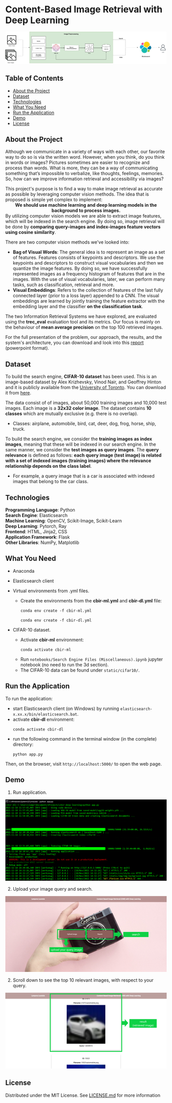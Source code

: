 # Content-Based Image Retrieval with Deep Learning

<p align="center">
  <img src="/report/img/complete-system-architecture.jpg" alt="Image Retrieval System Architecture"/>
</p>

## Table of Contents
* [About the Project](#about-the-project)
* [Dataset](#dataset)
* [Technologies](#technologies)
* [What You Need](#what-you-need)
* [Run the Application](#run-the-application)
* [Demo](#demo)
* [License](#license)

## About the Project
Although we communicate in a variety of ways with each other, our favorite way to do so is via the written word. However, when you think, do you think in words or images? Pictures sometimes are easier to recognize and process than words. What  is more, they can be a way  of communicating something that’s impossible to verbalize, like thoughts, feelings, memories. So, how can we improve information retrieval and accessibility via images?
 
<p>
  <div>
    This project's purpose is to find a way to make image retrieval as accurate as possible by leveraging computer vision methods. The idea that is proposed is simple yet
    complex to implement:
  </div>
  <div align="center">
    <b>We should use machine learning and deep learning models in the background to process images.</b>
  </div>
  <div>
    By utilizing computer vision models we are able to extract image features, which will be indexed in the search engine. By doing so, image retrieval will be done by
    <b>comparing query-images and index-images feature vectors using cosine similarity</b>.
  </div>
</p>

There are two computer vision methods we've looked into:
* **Bag of Visual Words**: The general idea is to represent an image as a set of features. Features consists of keypoints and descriptors. We use the keypoints and descriptors to construct visual vocabularies and then we quantize the image features. By doing so, we have successfully represented images as a frequency histogram of features that are in the images. With the use of visual vocabularies, later, we can perform many tasks, such as classification, retrieval and more.
* **Visual Embeddings**: Refers to the collection of features of the last fully connected layer (prior to a loss layer) appended to a CNN. The visual embeddings are learned by jointly training the feature extractor with the embedding layer and the classifier **on the classification task**. 

The two Information Retrieval Systems we have explored, are evaluated using the **trec_eval** evaluation tool and its metrics. Our focus is mainly on the behaviour of **mean average precision** on the top 100 retrieved images.

For the full presentation of the problem, our approach, the results, and the system's architecture, you can download and look into this [report](report/report.pptx) (powerpoint format).

## Dataset
To build the search engine, **CIFAR-10 dataset** has been used. This is an image-based dataset by Alex Krizhevsky, Vinod Nair, and Geoffrey Hinton and it is publicly available from the [University of Toronto](https://web.cs.toronto.edu/). You can download it from [here](https://www.cs.toronto.edu/~kriz/cifar.html).

The data consist of of images, about 50,000 training images and 10,000 test images. Each image is a **32x32 color image**. The dataset contains **10 classes** which are mutually exclusive (e.g. there is no overlap).
* Classes: airplane, automobile, bird, cat, deer, dog, frog, horse, ship, truck.

To build the search engine, we consider the **training images as index images**, meaning that these will be indexed in our search engine. In the same manner, we consider the **test images as query images**. The **query relevance** is defined as follows: **each query image (test image) is related with a set of indexed images (training images) where the relevance relationship depends on the class label**. 
* For example, a query image that is a car is associated with indexed images that belong to the car class.

## Technologies
**Programming Language**: Python <br>
**Search Engine**: Elasticsearch <br>
**Machine Learning**: OpenCV, Scikit-Image, Scikit-Learn <br>
**Deep Learning**: Pytorch, Ray <br>
**Frontend**: HTML, Jinja2, CSS <br>
**Application Framework**: Flask <br>
**Other Libraries**: NumPy, Matplotlib

## What You Need
* Anaconda
* Elasticsearch client
* Virtual environments from .yml files.

  * Create the environments from the **cbir-ml.yml** and **cbir-dl.yml** file:
      ```
      conda env create -f cbir-ml.yml 
      ```
      ```
      conda env create -f cbir-dl.yml 
      ```
* CIFAR-10 dataset.

  * Activate **cbir-ml** environment:
    ```
    conda activate cbir-ml
    ```
  * Run ``` notebooks/Search Engine Files (Miscellaneous).ipynb ``` jupyter notebook (no need to run the 3d section).
  * The CIFAR-10 data can be found under ``` static/cifar10/ ```.

## Run the Application
To run the application:
* start Elasticsearch client (on Windows) by running ``` elasticsearch-x.xx.x/bin/elasticsearch.bat ```.
* activate **cbir-dl** environment:
  ```
  conda activate cbir-dl
  ```
* run the following command in the terminal window (in the complete) directory:
  ```
  python app.py
  ```
Then, on the browser, visit ``` http://localhost:5000/ ``` to open the web page.

## Demo
1. Run application.
<p align="center">
  <img src="/report/img/demo-1.png" alt="Demo pt.1"/>
</p>

2. Upload your image query and search.
<p align="center">
  <img src="/report/img/demo-2.png" alt="Demo pt.2"/>
</p>

2. Scroll down to see the top 10 relevant images, with respect to your query.
<p align="center">
  <img src="/report/img/demo-3.png" alt="Demo pt.3"/>
</p>
      
## License
Distributed under the MIT License. See [LICENSE.md](LICENSE.md) for more information
